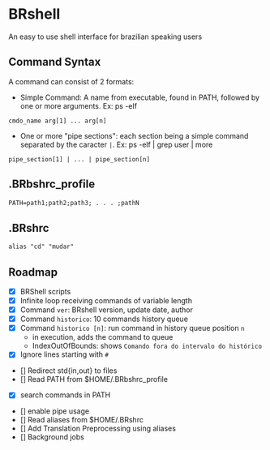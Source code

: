 # BRshell

An easy to use shell interface for brazilian speaking users

## Command Syntax

A command can consist of 2 formats:

- Simple Command: A name from executable, found in PATH, followed by one or more arguments. Ex: ps -elf

`cmdo_name arg[1] ... arg[n]`

- One or more "pipe sections": each section being a simple command separated by the caracter `|`. Ex: ps -elf | grep user | more

`pipe_section[1] | ... | pipe_section[n]`

## .BRbshrc_profile

```txt
PATH=path1;path2;path3; . . . ;pathN
```

## .BRshrc

```txt
alias "cd" "mudar"
```

## Roadmap

- [x] BRShell scripts
- [x] Infinite loop receiving commands of variable length
- [x] Command `ver`: BRshell version, update date, author
- [x] Command `historico`: 10 commands history queue
- [x] Command `historico [n]`: run command in history queue position `n`
    - in execution, adds the command to queue
    - IndexOutOfBounds: shows `Comando fora do intervalo do histórico`
- [x] Ignore lines starting with `#`
- [] Redirect std{in,out} to files
- [] Read PATH from $HOME/.BRbshrc_profile
- [x] search commands in PATH
- [] enable pipe usage
- [] Read aliases from $HOME/.BRshrc
- [] Add Translation Preprocessing using aliases
- [] Background jobs